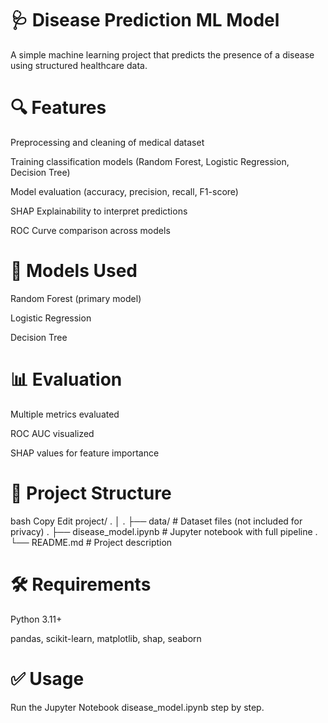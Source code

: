 # 🩺 Disease Prediction ML Model
A simple machine learning project that predicts the presence of a disease using structured healthcare data.

# 🔍 Features
Preprocessing and cleaning of medical dataset

Training classification models (Random Forest, Logistic Regression, Decision Tree)

Model evaluation (accuracy, precision, recall, F1-score)

SHAP Explainability to interpret predictions

ROC Curve comparison across models

# 🧠 Models Used
Random Forest (primary model)

Logistic Regression

Decision Tree

# 📊 Evaluation
Multiple metrics evaluated

ROC AUC visualized

SHAP values for feature importance

# 📁 Project Structure
bash
Copy
Edit
 project/
. │
. ├── data/                # Dataset files (not included for privacy)
. ├── disease_model.ipynb  # Jupyter notebook with full pipeline
. └── README.md            # Project description

# 🛠️ Requirements
Python 3.11+

pandas, scikit-learn, matplotlib, shap, seaborn

# ✅ Usage
Run the Jupyter Notebook disease_model.ipynb step by step.

